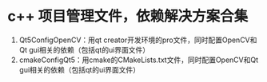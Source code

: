 # c++ 项目管理文件，依赖解决方案合集
1. Qt5ConfigOpenCV：用qt creator开发环境的pro文件，同时配置OpenCV和Qt gui相关的依赖（包括qt的ui界面文件）
2. cmakeConfigQt5：用cmake的CMakeLists.txt文件，同时配置OpenCV和Qt gui相关的依赖（包括qt的ui界面文件）